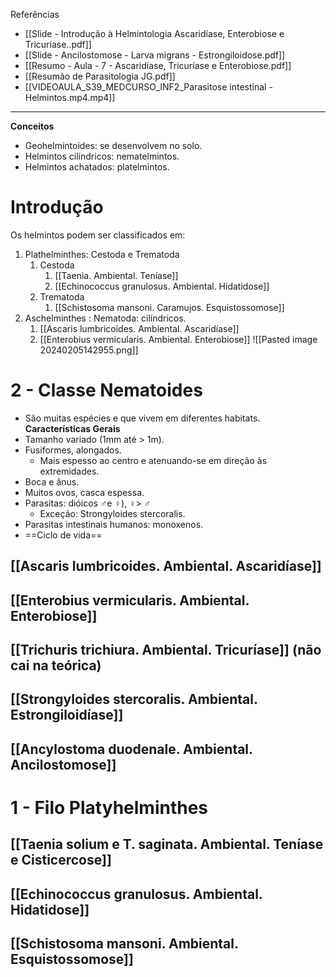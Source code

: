 Referências 
* [[Slide - Introdução à Helmintologia Ascaridíase, Enterobiose e Tricuríase..pdf]]
* [[Slide -  Ancilostomose - Larva migrans - Estrongiloidose.pdf]]
* [[Resumo - Aula -  7 - Ascaridíase, Tricuríase e Enterobiose.pdf]]
* [[Resumão de Parasitologia JG.pdf]]
* [[VIDEOAULA_S39_MEDCURSO_INF2_Parasitose intestinal - Helmintos.mp4.mp4]]
---
**Conceitos**
* Geohelmintoides: se desenvolvem no solo. 
* Helmintos cilíndricos: nematelmintos. 
* Helmintos achatados: platelmintos. 
# Introdução 
Os helmintos podem ser classificados em: 
1. Plathelminthes: Cestoda e Trematoda
	1. Cestoda
		1. [[Taenia. Ambiental. Teníase]]
		2. [[Echinococcus granulosus. Ambiental. Hidatidose]]
	2. Trematoda
		1. [[Schistosoma mansoni. Caramujos. Esquistossomose]]
2. Aschelminthes : Nematoda: cilíndricos. 
	1. [[Ascaris lumbricoides. Ambiental. Ascaridíase]]
	2. [[Enterobius vermicularis. Ambiental. Enterobiose]]
![[Pasted image 20240205142955.png]]
# 2 - Classe Nematoides 
* São muitas espécies e que vivem em diferentes habitats. 
**Características Gerais**
* Tamanho variado (1mm até > 1m).
* Fusiformes, alongados.
	* Mais espesso ao centro e atenuando-se em direção às extremidades.
* Boca e ânus.
* Muitos ovos, casca espessa.
* Parasitas: dióicos ♂e ♀), ♀> ♂
	* Exceção: Strongyloides stercoralis.
* Parasitas intestinais humanos: monoxenos.
* ==Ciclo de vida== 
## [[Ascaris lumbricoides. Ambiental. Ascaridíase]]

## [[Enterobius vermicularis. Ambiental. Enterobiose]]

## [[Trichuris trichiura. Ambiental. Tricuríase]] (não cai na teórica)

## [[Strongyloides stercoralis. Ambiental. Estrongiloidíase]]

## [[Ancylostoma duodenale. Ambiental. Ancilostomose]]

# 1 - Filo Platyhelminthes 
## [[Taenia solium e T. saginata. Ambiental. Teníase e Cisticercose]]

## [[Echinococcus granulosus. Ambiental. Hidatidose]]

## [[Schistosoma mansoni. Ambiental. Esquistossomose]]

